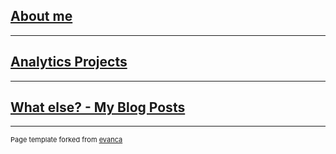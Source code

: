 <br><br>

<br><br>


## [About me](/resume.md)

---

## [Analytics Projects](/analytics.md)

---

## [What else? - My Blog Posts](/blog.md)


---
<p style="font-size:11px">Page template forked from <a href="https://github.com/evanca/quick-portfolio">evanca</a></p>
<!-- Remove above link if you don't want to attibute -->
